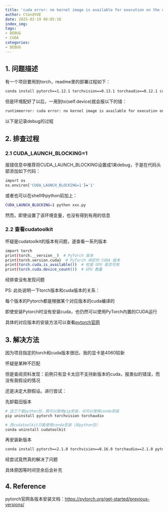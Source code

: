 ```yaml
---
title: 'cuda error: no kernel image is available for execution on the device'
author: CYandYUE
date: 2025-02-19 06:05:18
index_img:
tags:
- DEBUG
- CUDA
categories:
- DEBUG
---
```


## 1. 问题描述
有一个项目要用到torch，readme里的部署过程如下：
```bash
conda install pytorch==1.12.1 torchvision==0.13.1 torchaudio==0.12.1 cudatoolkit=11.6 -c pytorch -c conda-forge
```
但是环境配好了以后，一用到to(self.device)就会报以下的错：
```bash
runtimeerror: cuda error: no kernel image is available for execution on the device
```
以下是记录debug的过程

## 2. 排查过程
### 2.1 CUDA_LAUNCH_BLOCKING=1
报错信息中推荐将CUDA_LAUNCH_BLOCKING设置成1来debug，于是在代码头部添加如下代码：
```bash
import os
os.environ['CUDA_LAUNCH_BLOCKING=1']='1'
```
或者也可以在shell中python前加上：
```bash
CUDA_LAUNCH_BLOCKING=1 python xxx.py
```

然而，即使设置了该环境变量，也没有得到有用的信息

### 2.2 查看cudatoolkit
怀疑是cudatoolkit的版本有问题，遂查看一系列版本
```bash
import torch
print(torch.__version__)  # PyTorch 版本
print(torch.version.cuda)  # PyTorch 绑定的 CUDA 版本
print(torch.cuda.is_available())  # 检查 GPU 是否可用
print(torch.cuda.device_count())  # GPU 数量
```
经排查没有发现问题

PS: 此处说明一下torch版本和cuda版本的关系：

每个版本的Pytorch都是根据某个对应版本的cuda编译的

即使安装Pytorch时没有安装cuda，也仍然可以使用PyTorch内置的CUDA运行

具体的对应版本的安装方法可以查看[pytorch官网](https://pytorch.org/get-started/previous-versions/)

## 3. 解决方法
因为项目指定的torch和cuda版本很旧，我的显卡是4060较新

怀疑是某种不匹配

但是查阅资料发现：前例只有显卡太旧不支持新版本的cuda，报类似的错误，而没有我假设的情况

还是决定大胆假设。进行尝试：

先卸载旧版本
```bash
# 这三个是python包，既可以使用pip安装，也可以使用conda安装
pip uninstall pytorch torchvision torchaudio

# 而cudatoolkit只能使用conda安装（非python包）
conda uninstall cudatoolkit
```

再安装新版本
```bash
conda install pytorch==2.1.0 torchvision==0.16.0 torchaudio==2.1.0 pytorch-cuda=12.1 -c pytorch -c nvidia
```

经尝试竟然真的解决了问题

具体原因等时间空余后会补充

## 4. Reference
pytorch官网各版本安装文档：https://pytorch.org/get-started/previous-versions/